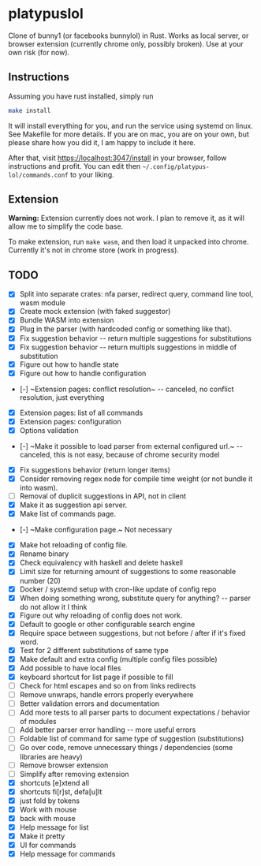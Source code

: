 # platypuslol

Clone of bunny1 (or facebooks bunnylol) in Rust. Works as local server, or browser extension (currently chrome only, possibly broken). Use at your own risk (for now).

## Instructions

Assuming you have rust installed, simply run

```bash
make install
```

It will install everything for you, and run the service using systemd on linux. See Makefile for more details.
If you are on mac, you are on your own, but please share how you did it, I am happy to include it here.

After that, visit [https://localhost:3047/install](https://localhost:3047/install) in your browser, follow instructions and profit.
You can edit then `~/.config/platypus-lol/commands.conf` to your liking.

## Extension

**Warning:** Extension currently does not work. I plan to remove it, as it will allow me to simplify the code base.

To make extension, run `make wasm`, and then load it unpacked into chrome. Currently it's not in chrome store (work in progress).

## TODO

- [x] Split into separate crates: nfa parser, redirect query, command line tool, wasm module
- [x] Create mock extension (with faked suggestor)
- [x] Bundle WASM into extension
- [x] Plug in the parser (with hardcoded config or something like that).
- [x] Fix suggestion behavior -- return multiple suggestions for substitutions
- [x] Fix suggestion behavior -- return multipls suggestions in middle of substitution
- [x] Figure out how to handle state
- [x] Figure out how to handle configuration
- [-] ~Extension pages: conflict resolution~ -- canceled, no conflict resolution, just everything
- [x] Extension pages: list of all commands
- [x] Extension pages: configuration
- [x] Options validation
- [-] ~Make it possible to load parser from external configured url.~ -- canceled, this is not easy, because of chrome security model
- [x] Fix suggestions behavior (return longer items)
- [x] Consider removing regex node for compile time weight (or not bundle it into wasm).
- [ ] Removal of duplicit suggestions in API, not in client
- [x] Make it as suggestion api server.
- [x] Make list of commands page.
- [-] ~Make configuration page.~ Not necessary
- [x] Make hot reloading of config file.
- [x] Rename binary
- [x] Check equivalency with haskell and delete haskell
- [x] Limit size for returning amount of suggestions to some reasonable number (20)
- [x] Docker / systemd setup with cron-like update of config repo
- [x] When doing something wrong, substitute query for anything? -- parser do not allow it I think
- [x] Figure out why reloading of config does not work.
- [x] Default to google or other configurable search engine
- [x] Require space between suggestions, but not before / after if it's fixed word.
- [x] Test for 2 different substitutions of same type
- [x] Make default and extra config (multiple config files possible)
- [x] Add possible to have local files
- [x] keyboard shortcut for list page if possible to fill
- [ ] Check for html escapes and so on from links redirects
- [ ] Remove unwraps, handle errors properly everywhere
- [ ] Better validation errors and documentation
- [ ] Add more tests to all parser parts to document expectations / behavior of modules
- [ ] Add better parser error handling -- more useful errors
- [ ] Foldable list of command for same type of suggestion (substitutions)
- [ ] Go over code, remove unnecessary things / dependencies (some libraries are heavy)
- [ ] Remove browser extension
- [ ] Simplify after removing extension
- [x] shortcuts [e]xtend all
- [x] shortcuts fi[r]st, defa[u]lt
- [x] just fold by tokens
- [x] Work with mouse 
- [x] back with mouse
- [x] Help message for list
- [x] Make it pretty
- [x] UI for commands
- [x] Help message for commands
